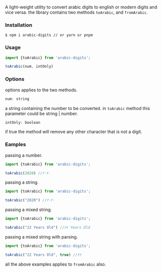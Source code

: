 A light-weight utility to convert arabic digits to english or modern digits and vice versa.
the library contains two methods `toArabic`, and `fromArabic`.

### Installation
```shell
$ npm i arabic-digits // or yarn or pnpm
```

### Usage
```javascript
import {toArabic} from 'arabic-digits';

toArabic(num, intOnly)
```

### Options
options applies to the two methods.

```javascript
num: string
```
a string containing the number to be converted. in `toArabic` method this parameter could be string | number.

```javascript
intOnly: boolean
```
if true the method will remove any other character that is not a digit.


### Eamples
passing a number.
```javascript
import {toArabic} from 'arabic-digits';

toArabic(2020) //٢٠٢٠
```

passing a string.
```javascript
import {toArabic} from 'arabic-digits';

toArabic("2020") //٢٠٢٠
```

passing a mixed string.
```javascript
import {toArabic} from 'arabic-digits';

toArabic("22 Years Old") //٢٢ Years Old
```

passing a mixed string with parsing.
```javascript
import {toArabic} from 'arabic-digits';

toArabic("22 Years Old", true) //٢٢
```

all the above examples applies to `fromArabic` also. 
